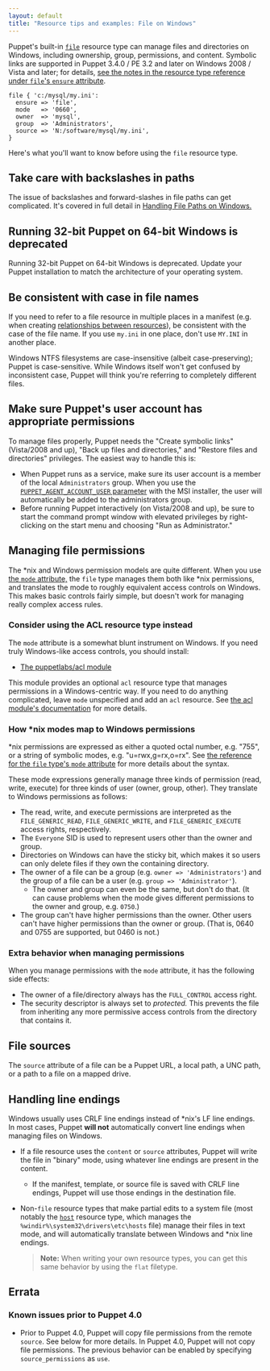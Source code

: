```yaml
---
layout: default
title: "Resource tips and examples: File on Windows"
---
```


[file]: ./types/file.html#file
[relationships]: ./lang_relationships.html
[acl_module]: https://forge.puppet.com/puppetlabs/acl
[mode]: ./types/file.html#file-attribute-mode
[win_paths]: ./lang_windows_file_paths.html

Puppet's built-in [`file`][file] resource type can manage files and directories on Windows, including ownership, group, permissions, and content. Symbolic links are supported in Puppet 3.4.0 / PE 3.2 and later on Windows 2008 / Vista and later; for details, [see the notes in the resource type reference under `file`'s `ensure` attribute](./types/file.html#file-attribute-ensure).


``` puppet
file { 'c:/mysql/my.ini':
  ensure => 'file',
  mode   => '0660',
  owner  => 'mysql',
  group  => 'Administrators',
  source => 'N:/software/mysql/my.ini',
}
```

Here's what you'll want to know before using the `file` resource type.

## Take care with backslashes in paths

The issue of backslashes and forward-slashes in file paths can get complicated. It's covered in full detail in [Handling File Paths on Windows.][win_paths]

## Running 32-bit Puppet on 64-bit Windows is deprecated

Running 32-bit Puppet on 64-bit Windows is deprecated. Update your Puppet installation to match the architecture of your operating system.

## Be consistent with case in file names

If you need to refer to a file resource in multiple places in a manifest (e.g. when creating [relationships between resources][relationships]), be consistent with the case of the file name. If you use `my.ini` in one place, don't use `MY.INI` in another place.

Windows NTFS filesystems are case-insensitive (albeit case-preserving); Puppet is case-sensitive. While Windows itself won't get confused by inconsistent case, Puppet will think you're referring to completely different files.

## Make sure Puppet's user account has appropriate permissions

To manage files properly, Puppet needs the "Create symbolic links" (Vista/2008 and up), "Back up files and directories," and "Restore files and directories" privileges. The easiest way to handle this is:

-   When Puppet runs as a service, make sure its user account is a member of the local `Administrators` group.  When you use the [`PUPPET_AGENT_ACCOUNT_USER` parameter](./install_windows.html#puppetagentaccountuser) with the MSI installer, the user will automatically be added to the administrators group.
-   Before running Puppet interactively (on Vista/2008 and up), be sure to start the command prompt window with elevated privileges by right-clicking on the start menu and choosing "Run as Administrator."

## Managing file permissions

The \*nix and Windows permission models are quite different. When you use [the `mode` attribute,][mode] the `file` type manages them both like \*nix permissions, and translates the mode to roughly equivalent access controls on Windows. This makes basic controls fairly simple, but doesn't work for managing really complex access rules.

### Consider using the ACL resource type instead

The `mode` attribute is a somewhat blunt instrument on Windows. If you need truly Windows-like access controls, you should install:

-   [The puppetlabs/acl module][acl_module]

This module provides an optional `acl` resource type that manages permissions in a Windows-centric way. If you need to do anything complicated, leave `mode` unspecified and add an `acl` resource. See [the acl module's documentation][acl_module] for more details.

### How \*nix modes map to Windows permissions

\*nix permissions are expressed as either a quoted octal number, e.g. "755", or a string of symbolic modes, e.g. "u=rwx,g=rx,o=rx". See [the reference for the `file` type's `mode` attribute](./types/file.html#file-attribute-mode) for more details about the syntax.

These mode expressions generally manage three kinds of permission (read, write, execute) for three kinds of user (owner, group, other). They translate to Windows permissions as follows:

-   The read, write, and execute permissions are interpreted as the `FILE_GENERIC_READ`, `FILE_GENERIC_WRITE`, and `FILE_GENERIC_EXECUTE` access rights, respectively.
-   The `Everyone` SID is used to represent users other than the owner and group.
-   Directories on Windows can have the sticky bit, which makes it so users can only delete files if they own the containing directory.
-   The owner of a file can be a group (e.g. `owner => 'Administrators'`) and the group of a file can be a user (e.g. `group => 'Administrator'`).
    -   The owner and group can even be the same, but don't do that. (It can cause problems when the mode gives different permissions to the owner and group, e.g. `0750`.)
-   The group can't have higher permissions than the owner. Other users can't have higher permissions than the owner or group. (That is, 0640 and 0755 are supported, but 0460 is not.)

### Extra behavior when managing permissions

When you manage permissions with the `mode` attribute, it has the following side effects:

-   The owner of a file/directory always has the `FULL_CONTROL` access right.
-   The security descriptor is always set to _protected._ This prevents the file from inheriting any more permissive access controls from the directory that contains it.

## File sources

The `source` attribute of a file can be a Puppet URL, a local path, a UNC path, or a path to a file on a mapped drive.

## Handling line endings

Windows usually uses CRLF line endings instead of \*nix's LF line endings. In most cases, Puppet **will not** automatically convert line endings when managing files on Windows.

-   If a file resource uses the `content` or `source` attributes, Puppet will write the file in "binary" mode, using whatever line endings are present in the content.
    -   If the manifest, template, or source file is saved with CRLF line endings, Puppet will use those endings in the destination file.
-   Non-`file` resource types that make partial edits to a system file (most notably the [`host`](./types/host.html#host) resource type, which manages the `%windir%\system32\drivers\etc\hosts` file) manage their files in text mode, and will automatically translate between Windows and \*nix line endings.

    > **Note:** When writing your own resource types, you can get this same behavior by using the `flat` filetype.

## Errata

### Known issues prior to Puppet 4.0

-   Prior to Puppet 4.0, Puppet will copy file permissions from the remote `source`. See below for more details. In Puppet 4.0, Puppet will not copy file permissions. The previous behavior can be enabled by specifying `source_permissions` as `use`.